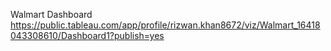 Walmart Dashboard
<a link>https://public.tableau.com/app/profile/rizwan.khan8672/viz/Walmart_16418043308610/Dashboard1?publish=yes</a>
